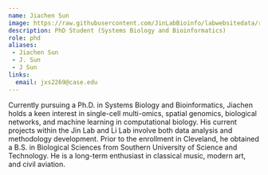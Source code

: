 ```yaml
---
name: Jiachen Sun
image: https://raw.githubusercontent.com/JinLabBioinfo/labwebsitedata/refs/heads/main/image_members/jiachen-sun.jpg
description: PhD Student (Systems Biology and Bioinformatics)
role: phd
aliases:
 - Jiachen Sun
 - J. Sun
 - J Sun
links:
  email: jxs2269@case.edu
---
```


Currently pursuing a Ph.D. in Systems Biology and Bioinformatics, Jiachen holds a keen interest in single-cell multi-omics, spatial genomics, biological networks, and machine learning in computational biology. His current projects within the Jin Lab and Li Lab involve both data analysis and methodology development. Prior to the enrollment in Cleveland, he obtained a B.S. in Biological Sciences from Southern University of Science and Technology. He is a long-term enthusiast in classical music, modern art, and civil aviation.
